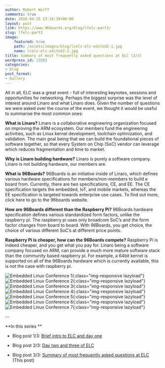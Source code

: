 ```yaml
---
author: Robert Wolff
comments: true
date: 2016-04-25 13:18:39+00:00
layout: post
link: https://www.96boards.org/blog/lfelc-part3/
slug: lfelc-part3
image:
    featured: true
    path: /assets/images/blog/lcelc-elc-edited2-1.jpg
    name: lcelc-elc-edited2-1.jpg
title: Summary of most frequently asked questions at ELC (3/3)
wordpress_id: 13583
categories:
- blog
post_format:
- Gallery
---
```


All in all, ELC was a great event - full of interesting keynotes, sessions and opportunities for networking. Perhaps the biggest surprise was the level of interest around Linaro and what Linaro does. Given the number of questions we were asked over the course of the event, we thought it would be useful to summarise the most common ones:

**What is Linaro?**
Linaro is a collaborative engineering organization focused on improving the ARM ecosystem. Our members fund the engineering activities, such as Linux kernel development, toolchain optimization, and validation. The main goal being that we can build the foundational pieces of software together, so that every System on Chip (SoC) vendor can leverage which reduces fragmentation and time to market.

**Why is Linaro building hardware?**
Linaro is purely a software company. Linaro is not building hardware, our members are.

**What is 96Boards?**
96Boards is an initiative inside of Linaro, which defines various hardware specifications for members/non-members to build a board from. Currently, there are two specifications, CE, and EE. The CE specification targets the embedded, IoT, and mobile markets, whereas the EE specification is targeted towards enterprise use cases. To find out more, click here to go to the 96boards website.

**How are 96Boards different than the Raspberry Pi?**
96Boards hardware specification defines various standardized form factors, unlike the raspberry pi. The raspberry pi uses only broadcom SoC’s and the form factor changes from board to board. With 96Boards, you get choice, the choice of various different SoC’s at different price points.

**Raspberry Pi is cheaper, how can the 96Boards compete?**
Raspberry Pi is indeed cheaper, and you get what you pay for. Linaro being a software company focused on ARM, can provide a much more mature software stack than the community based raspberry pi. For example, a 64bit kernel is supported on all of the 96Boards hardware which is currently available, this is not the case with raspberry pi.

![Embedded Linux Conference 1](/assets/images/blog/elc-img-1.jpg){:class="img-responsive lazyload"}
![Embedded Linux Conference 2](/assets/images/blog/elc-img-2.jpg){:class="img-responsive lazyload"}
![Embedded Linux Conference 3](/assets/images/blog/elc-img-3.jpg){:class="img-responsive lazyload"}
![Embedded Linux Conference 4](/assets/images/blog/elc-img-4.jpg){:class="img-responsive lazyload"}
![Embedded Linux Conference 5](/assets/images/blog/elc-img-5.jpg){:class="img-responsive lazyload"}
![Embedded Linux Conference 6](/assets/images/blog/elc-img-6.jpg){:class="img-responsive lazyload"}
![Embedded Linux Conference 7](/assets/images/blog/elc-img-7.jpg){:class="img-responsive lazyload"}

--

**In this series **




  * Blog post 1/3: [Brief intro to ELC and day one](/blog/lfelc-part1/)


  * Blog post 2/3: [Day two and three of ELC](/blog/lfelc-part2/)


  * Blog post 3/3: [Summary of most frequently asked questions at ELC](/blog/lfelc-part3/) (This post)
